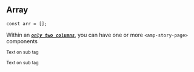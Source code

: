 ## Array

```
const arr = [];
```

Within an [***`only two columns`***](../../../../documentation/components/reference/amp-story.md), you can have one or more `<amp-story-page>`
components

<sub>Text on sub tag</sub>

<sup>Text on sub tag</sup>
